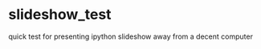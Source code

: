 slideshow_test
==============

quick test for presenting ipython slideshow away from a decent computer

